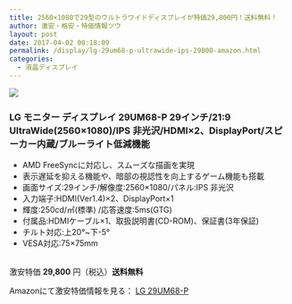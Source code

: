 ```yaml
---
title: 2560×1080で29型のウルトラワイドディスプレイが特価29,800円！送料無料！
author: 激安・格安・特価情報ツウ
layout: post
date: 2017-04-02 00:18:09
permalink: /display/lg-29um68-p-ultrawide-ips-29800-amazon.html
categories:
  - 液晶ディスプレイ
---
```


<div class="img-bg2 img_L">
<a target="_blank"  href="https://www.amazon.co.jp/gp/product/B01C5KVQQO/ref=as_li_tl?ie=UTF8&camp=247&creative=1211&creativeASIN=B01C5KVQQO&linkCode=as2&tag=tokkajohotsu-22&linkId=c6449ff6073921db915c45dab4453f1b"><img border="0" src="//ws-fe.amazon-adsystem.com/widgets/q?_encoding=UTF8&MarketPlace=JP&ASIN=B01C5KVQQO&ServiceVersion=20070822&ID=AsinImage&WS=1&Format=_SL250_&tag=tokkajohotsu-22" ></a><img src="//ir-jp.amazon-adsystem.com/e/ir?t=tokkajohotsu-22&l=am2&o=9&a=B01C5KVQQO" width="1" height="1" border="0" alt="" style="border:none !important; margin:0px !important;" />
</div>

### LG モニター ディスプレイ 29UM68-P 29インチ/21:9 UltraWide(2560×1080)/IPS 非光沢/HDMI×2、DisplayPort/スピーカー内蔵/ブルーライト低減機能
<!--more-->

* AMD FreeSyncに対応し、スムーズな描画を実現
* 表示遅延を抑える機能や、暗部の視認性を向上するゲーム機能も搭載
* 画面サイズ:29インチ/解像度:2560×1080/パネル:IPS 非光沢
* 入力端子:HDMI(Ver1.4)×2、DisplayPort×1
* 輝度:250cd/㎡(標準) /応答速度:5ms(GTG)
* 付属品:HDMIケーブル×1、取扱説明書(CD-ROM)、保証書(3年保証)
* チルト対応:上20°~下-5°
* VESA対応:75×75mm

<br clear="all" />激安特価 <span class="tokka-price"><strong>29,800</strong></span> 円（税込）**送料無料**

Amazonにて激安特価情報を見る： <span class="fs150p"><a href="https://www.amazon.co.jp/gp/product/B01C5KVQQO/ref=as_li_tl?ie=UTF8&camp=247&creative=1211&creativeASIN=B01C5KVQQO&linkCode=as2&tag=tokkajohotsu-22&linkId=c6449ff6073921db915c45dab4453f1b" target="_blank">LG 29UM68-P</a></span>
